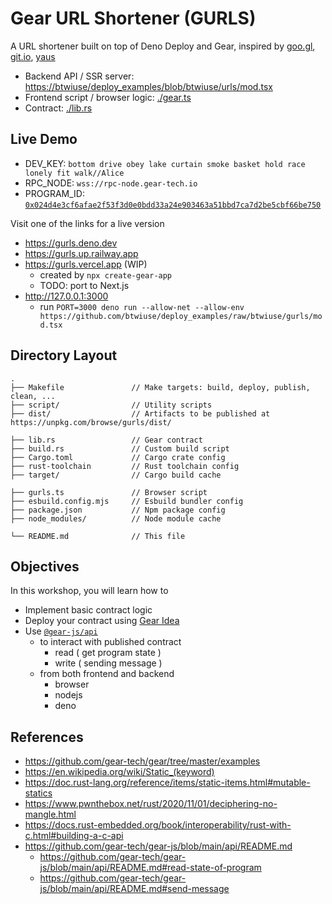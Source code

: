 # Gear URL Shortener (GURLS)

A URL shortener built on top of Deno Deploy and Gear, inspired by [goo.gl](https://goo.gl), [git.io](https://git.io), [yaus](https://github.com/denoland/deploy_examples/tree/main/yaus)

- Backend API / SSR server: [https://btwiuse/deploy_examples/blob/btwiuse/urls/mod.tsx](https://github.com/btwiuse/deploy_examples/blob/btwiuse/gurls/mod.tsx)
- Frontend script / browser logic: [./gear.ts](./gear.ts)
- Contract: [./lib.rs](./lib.rs)

## Live Demo

- DEV_KEY: `bottom drive obey lake curtain smoke basket hold race lonely fit walk//Alice`
- RPC_NODE: `wss://rpc-node.gear-tech.io`
- PROGRAM_ID: [`0x024d4e3cf6afae2f53f3d0e0bdd33a24e903463a51bbd7ca7d2be5cbf66be750`](https://idea.gear-tech.io/programs/0x024d4e3cf6afae2f53f3d0e0bdd33a24e903463a51bbd7ca7d2be5cbf66be750)

Visit one of the links for a live version

- https://gurls.deno.dev
- https://gurls.up.railway.app
- https://gurls.vercel.app (WIP)
  - created by `npx create-gear-app`
  - TODO: port to Next.js
- http://127.0.0.1:3000
  - run `PORT=3000 deno run --allow-net --allow-env https://github.com/btwiuse/deploy_examples/raw/btwiuse/gurls/mod.tsx`


## Directory Layout
```
.
├── Makefile               // Make targets: build, deploy, publish, clean, ...
├── script/                // Utility scripts
├── dist/                  // Artifacts to be published at https://unpkg.com/browse/gurls/dist/

├── lib.rs                 // Gear contract
├── build.rs               // Custom build script
├── Cargo.toml             // Cargo crate config
├── rust-toolchain         // Rust toolchain config
├── target/                // Cargo build cache

├── gurls.ts               // Browser script
├── esbuild.config.mjs     // Esbuild bundler config
├── package.json           // Npm package config
├── node_modules/          // Node module cache

└── README.md              // This file
```

## Objectives

In this workshop, you will learn how to

- Implement basic contract logic
- Deploy your contract using [Gear Idea](https://idea.gear-tech.io)
- Use [`@gear-js/api`](https://www.npmjs.com/package/@gear-js/api)
  - to interact with published contract
    - read ( get program state )
    - write ( sending message )
  - from both frontend and backend
    - browser
    - nodejs
    - deno

## References

- https://github.com/gear-tech/gear/tree/master/examples
- https://en.wikipedia.org/wiki/Static_(keyword)
- https://doc.rust-lang.org/reference/items/static-items.html#mutable-statics
- https://www.pwnthebox.net/rust/2020/11/01/deciphering-no-mangle.html
- https://docs.rust-embedded.org/book/interoperability/rust-with-c.html#building-a-c-api
- https://github.com/gear-tech/gear-js/blob/main/api/README.md
  - https://github.com/gear-tech/gear-js/blob/main/api/README.md#read-state-of-program
  - https://github.com/gear-tech/gear-js/blob/main/api/README.md#send-message
